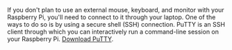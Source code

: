 If you don't plan to use an external mouse, keyboard, and monitor with your Raspberry Pi, you'll need to connect to it through your laptop. One of the ways to do so is by using a secure shell (SSH) connection. PuTTY is an SSH client through which you can interactively run a command-line session on your Raspberry Pi. [Download PuTTY](https://www.putty.org/).